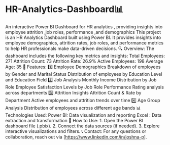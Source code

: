 # HR-Analytics-Dashboard📊
An interactive Power BI Dashboard for HR analytics , providing insights into employee attrition ,job roles, performance ,and demographics
   This project is an HR Analytics Dashboard built using Power BI. It provides insights into employee demographics, attrition rates, job roles, and performance metrics to help HR professionals make data-driven 
    decisions.
🔍 Overview:
    The dashboard includes the following key metrics and insights:
       Total Employees: 271
       Attrition Count: 73
       Attrition Rate: 26.9%
       Active Employees: 198
       Average Age: 35
📌 Features:
  1️⃣ Employee Demographics
      Breakdown of employees by Gender and Marital Status 
      Distribution of employees by Education Level and Education Field
  2️⃣ Job Analysis
     Monthly Income Distribution by Job Role
     Employee Satisfaction Levels by Job Role
     Performance Rating analysis across departments
  3️⃣ Attrition Insights
    Attrition Count & Rate by Department
    Active employees and attrition trends over time
  4️⃣ Age Group Analysis
    Distribution of employees across different age bands
📊 Technologies Used:
    Power BI: Data visualization and reporting
    Excel   : Data extraction and transformation
🚀 How to Use:
    1. Open the Power BI dashboard file (.pbix).
    2. Connect the data sources (if needed).
    3. Explore interactive visualizations and filters.
📞 Contact:
For any questions or collaboration, reach out via [https://www.linkedin.com/in/joshna-p].

